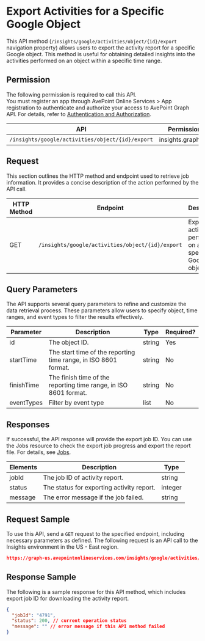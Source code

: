 # Export Activities for a Specific Google Object

This API method (`/insights/google/activities/object/{id}/export` navigation property) allows users to export the activity report for a specific Google object. This method is useful for obtaining detailed insights into the activities performed on an object within a specific time range. 

[only for object]: # 

## Permission 

The following permission is required to call this API.  
You must register an app through AvePoint Online Services > App registration to authenticate and authorize your access to AvePoint Graph API. For details, refer to [Authentication and Authorization](https://learn.avepoint.com/docs/Use-AvePoint-Graph-API.html#authentication-and-authorization).

| API     | Permission required | 
|-------------------|---------------|
| `/insights/google/activities/object/{id}/export` | insights.graph.readwrite.all |

[all the methods are GET, why do you need write permission?  -confirmed, cannot be changed as this has been in use for a few releases now ]: #

## Request 

This section outlines the HTTP method and endpoint used to retrieve job information. It provides a concise description of the action performed by the API call. 

| HTTP Method | Endpoint | Description |
| --- | --- | --- |
| GET | `/insights/google/activities/object/{id}/export` | Exports the activities performed on a specific Google object. |


## Query Parameters

The API supports several query parameters to refine and customize the data retrieval process. These parameters allow users to specify object, time ranges, and event types to filter the results effectively.

| Parameter   | Description                                      | Type   | Required? |
|-------------|--------------------------------------------------|--------|-----------|
| id        | The object ID.                                 | string | Yes       |
| startTime   | The start time of the reporting time range, in ISO 8601 format.  | string | No        |
| finishTime  | The finish time of the reporting time range, in ISO 8601 format. | string | No        |
| eventTypes  | Filter by event type                             | list  | No        |


## Responses

If successful, the API response will provide the export job ID. You can use the Jobs resource to check the export job progress and export the report file. For details, see [Jobs](../exportJobs/exportJobFile.md). 

| Elements | Description                                      | Type    |
|----------|--------------------------------------------------|---------|
| jobId    | The job ID of activity report.                                      | string  |
| status   | The status for exporting activity report.                   | integer |
| message  | The error message if the job failed.                                 | string  |

## Request Sample

To use this API, send a `GET` request to the specified endpoint, including necessary parameters as defined. The following request is an API call to the Insights environment in the US - East region.

```json
https://graph-us.avepointonlineservices.com/insights/google/activities/object/1SfizLNSDzc6xLEs*****8IEMZ13h***8jLbc/export?startTime=2025-01-01T00%3A00%3A00&finishTime=2025-01-31T00%3A00%3A00&eventTypes=create&eventTypes=label_added
```

## Response Sample  

The following is a sample response for this API method, which includes export job ID for downloading the activity report. 

```json
{
  "jobId": "4791",
  "status": 200, // current operation status
  "message": "" // error message if this API method failed
}